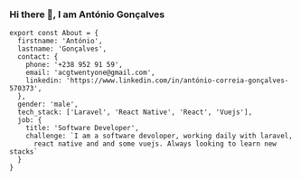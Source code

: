 <!-- title changed -->

### Hi there 👋, I am António Gonçalves                                                                          

```
export const About = {
  firstname: 'António',
  lastname: 'Gonçalves',
  contact: {
    phone: '+238 952 91 59',
    email: 'acgtwentyone@gmail.com',
    linkedin: 'https://www.linkedin.com/in/antónio-correia-gonçalves-570373',
  },
  gender: 'male',
  tech_stack: ['Laravel', 'React Native', 'React', 'Vuejs'],
  job: {
    title: 'Software Developer',
    challenge: `I am a software devoloper, working daily with laravel, 
      react native and and some vuejs. Always looking to learn new stacks`
  } 
}
```


